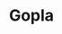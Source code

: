 ---
title: "Gopla"
title_bn: "গোপলা নদী"
description: "Gopla river starts from Gopal bazar and ends at the Hail haor. Another course starts from the Hail haor and ends at the Kushiyara river."
---
